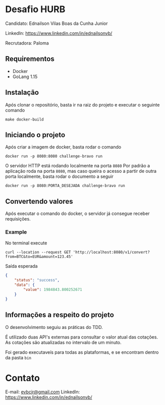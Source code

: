 # Desafio HURB

Candidato: Ednailson Vilas Boas da Cunha Junior

LinkedIn: https://www.linkedin.com/in/ednailsonvb/

Recrutadora: Paloma

## Requirementos

* Docker
* GoLang 1.15

## Instalação

Após clonar o repositório, basta ir na raiz do projeto e executar o seguinte comando

    make docker-build

## Iniciando o projeto

Após criar a imagem de docker, basta rodar o comando 

    docker run -p 8080:8080 challenge-bravo run

O servidor HTTP está rodando localmente na porta `8080`
Por padrão a aplicação roda na porta `8080`, mas caso queira o acesso a partir de outra porta localmente, basta rodar o documento a seguir

    docker run -p 8080:PORTA_DESEJADA challenge-bravo run

## Convertendo valores

Após executar o comando do docker, o servidor já consegue receber requisições.

### Example

No terminal execute

    curl --location --request GET 'http://localhost:8080/v1/convert?from=BTC&to=EUR&amount=123.45'

Saída esperada

```json
{
	"status": "success",
	"data": {
		"value": 1984843.800252671
	}
}
```

## Informações a respeito do projeto

O desenvolvimento seguiu as práticas do TDD.

É utilizado duas API's externas para consultar o valor atual das cotações. As cotações são atualizadas no intervalo de um minuto.

Foi gerado executaveís para todas as plataformas, e se encontram dentro da pasta `bin`

# Contato

E-mail: evbcjr@gmail.com
LinkedIn: https://www.linkedin.com/in/ednailsonvb/